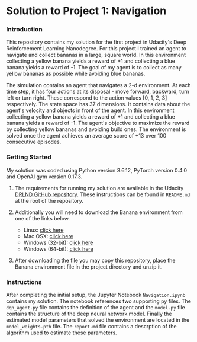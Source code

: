 
# Solution to Project 1: Navigation

### Introduction

This repository contains my solution for the first project in Udacity's Deep Reinforcement Learning Nanodegree. For this project I trained an agent to navigate and collect bananas in a large, square world. In this environment collecting a yellow banana yields a reward of +1 and collecting a blue banana yields a reward of -1. The goal of my agent is to collect as many yellow bananas as possible while avoiding blue bananas.

The simulation contains an agent that navigates a 2-d environment. At each time step, it has four actions at its disposal - move forward, backward, turn left or turn right. These correspond to the action values [0, 1, 2, 3] respectively. The state space has 37 dimensions. It contains data about the agent's velocity and objects in front of the agent. In this environment collecting a yellow banana yields a reward of +1 and collecting a blue banana yields a reward of -1. The agent's objective to maximize the reward by collecting yellow bananas and avoiding build ones. The environment is solved once the agent achieves an average score of +13 over 100 consecutive episodes.

### Getting Started

My solution was coded using Python version 3.6.12, PyTorch version 0.4.0 and OpenAI gym version 0.17.3.

1. The requirements for running my solution are available in the Udacity [DRLND GitHub repository](https://github.com/udacity/deep-reinforcement-learning#dependencies). These instructions can be found in `README.md` at the root of the repository.

2. Additionally you will need to download the Banana environment from one of the links below.
    - Linux: [click here](https://s3-us-west-1.amazonaws.com/udacity-drlnd/P1/Banana/Banana_Linux.zip)
    - Mac OSX: [click here](https://s3-us-west-1.amazonaws.com/udacity-drlnd/P1/Banana/Banana.app.zip)
    - Windows (32-bit): [click here](https://s3-us-west-1.amazonaws.com/udacity-drlnd/P1/Banana/Banana_Windows_x86.zip)
    - Windows (64-bit): [click here](https://s3-us-west-1.amazonaws.com/udacity-drlnd/P1/Banana/Banana_Windows_x86_64.zip)

3. After downloading the file you may copy this repository, place the Banana environment file in the project directory and unzip it. 

### Instructions

After completing the initial setup, the Jupyter Notebook `Navigation.ipynb` contains my solution. The notebook references two supporting py files. The `dqn_agent.py` file contains the definition of the agent and the `model.py` file contains the structure of the deep neural network model. Finally the estimated model parameters that solved the environment are located in the `model_weights.pth` file. The `report.md` file contains a descrption of the algorithm used to estimate these parameters.
